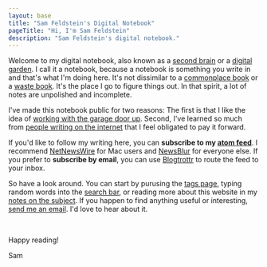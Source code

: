 ```yaml
---
layout: base
title: "Sam Feldstein's Digital Notebook"
pageTitle: "Hi, I'm Sam Feldstein"
description: "Sam Feldstein's digital notebook."
---
```


Welcome to my digital notebook, also known as a [second brain](https://www.buildingasecondbrain.com) or a [digital garden](https://maggieappleton.com/garden-history?ref=ideasurg.pub). I call it a notebook, because a notebook is something you write in and that's what I'm doing here. It's not dissimilar to a [commonplace book](https://en.wikipedia.org/wiki/Commonplace_book) or a [waste book](https://en.wikipedia.org/wiki/Waste_book). It's the place I go to figure things out. In that spirit, a lot of notes are unpolished and incomplete.

I've made this notebook public for two reasons: The first is that I like the idea of [working with the garage door up](https://notes.andymatuschak.org/zCMhncA1iSE74MKKYQS5PBZ). Second, I've learned so much from [people writing on the internet](https://samfeldstein.xyz/blogroll/) that I feel obligated to pay it forward.

If you'd like to follow my writing here, you can **subscribe to my [atom feed](https://notebook.samfeldstein.xyz/feed.xml)**. I recommend [NetNewsWire](https://netnewswire.com/) for Mac users and [NewsBlur](https://newsblur.com/) for everyone else. If you prefer to **subscribe by email**, you can use [Blogtrottr](https://blogtrottr.com/) to route the feed to your inbox.

So have a look around. You can start by purusing the [tags page](/tags/), typing random words into the [search  bar](/search/), or reading more about this website in my [notes on the subject](notes/digital-notebook-project-notes.md). If you happen to find anything useful or interesting, <a href="mailto:sam@samfeldstein.xyz">send me an email</a>. I'd love to hear about it.

<br>

Happy reading!

Sam
